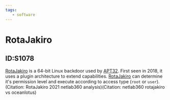 ```yaml
---
tags:
   - software
---
```

# RotaJakiro
## ID:S1078
[RotaJakiro](/mitre/software/S1078) is a 64-bit Linux backdoor used by [APT32](/mitre/groups/G0050). First seen in 2018, it uses a plugin architecture to extend capabilities. [RotaJakiro](/mitre/software/S1078) can determine it's permission level and execute according to access type (`root` or `user`).(Citation: RotaJakiro 2021 netlab360 analysis)(Citation: netlab360 rotajakiro vs oceanlotus)
